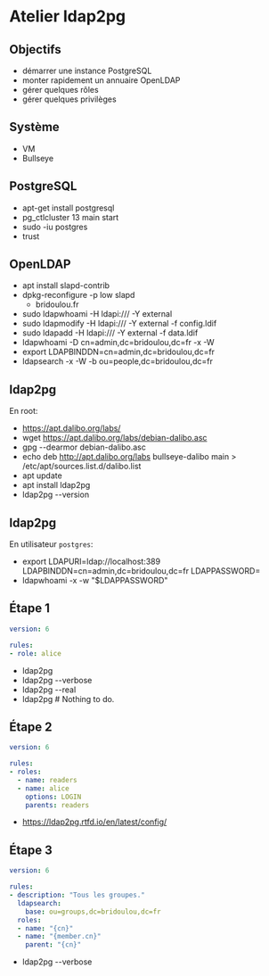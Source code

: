 # Atelier ldap2pg

## Objectifs

- démarrer une instance PostgreSQL 
- monter rapidement un annuaire OpenLDAP
- gérer quelques rôles
- gérer quelques privilèges


## Système

- VM
- Bullseye


## PostgreSQL

- apt-get install postgresql
- pg_ctlcluster 13 main start
- sudo -iu postgres
- trust


## OpenLDAP

- apt install slapd-contrib
- dpkg-reconfigure -p low slapd
  - bridoulou.fr
- sudo ldapwhoami -H ldapi:/// -Y external 
- sudo ldapmodify -H ldapi:/// -Y external -f config.ldif
- sudo ldapadd -H ldapi:/// -Y external -f data.ldif
- ldapwhoami -D cn=admin,dc=bridoulou,dc=fr -x -W
- export LDAPBINDDN=cn=admin,dc=bridoulou,dc=fr
- ldapsearch -x -W -b ou=people,dc=bridoulou,dc=fr


## ldap2pg

En root:

- https://apt.dalibo.org/labs/
- wget https://apt.dalibo.org/labs/debian-dalibo.asc
- gpg --dearmor debian-dalibo.asc
- echo deb http://apt.dalibo.org/labs bullseye-dalibo main > /etc/apt/sources.list.d/dalibo.list
- apt update
- apt install ldap2pg
- ldap2pg --version


## ldap2pg

En utilisateur `postgres`:

- export LDAPURI=ldap://localhost:389 LDAPBINDDN=cn=admin,dc=bridoulou,dc=fr LDAPPASSWORD=
- ldapwhoami -x -w "$LDAPPASSWORD"


## Étape 1

``` yaml
version: 6

rules:
- role: alice
```

- ldap2pg
- ldap2pg --verbose
- ldap2pg --real
- ldap2pg  # Nothing to do.


## Étape 2

``` yaml
version: 6

rules:
- roles:
  - name: readers
  - name: alice
    options: LOGIN
    parents: readers
```

- https://ldap2pg.rtfd.io/en/latest/config/


## Étape 3

``` yaml
version: 6

rules:
- description: "Tous les groupes."
  ldapsearch:
    base: ou=groups,dc=bridoulou,dc=fr
  roles:
  - name: "{cn}"
  - name: "{member.cn}"
    parent: "{cn}"
```

- ldap2pg --verbose
